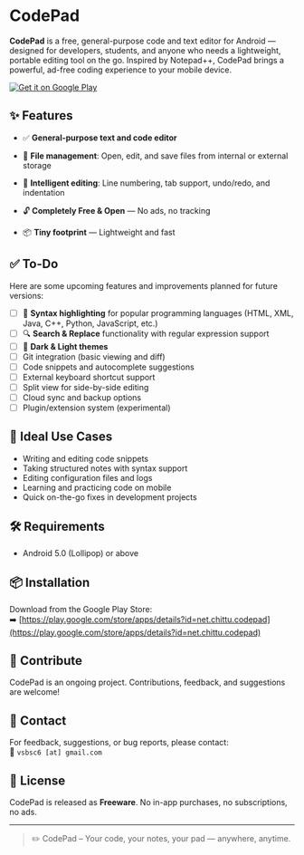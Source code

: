 # CodePad

**CodePad** is a free, general-purpose code and text editor for Android — designed for developers, students, and anyone who needs a lightweight, portable editing tool on the go. Inspired by Notepad++, CodePad brings a powerful, ad-free coding experience to your mobile device.

[![Get it on Google Play](https://play.google.com/intl/en_us/badges/static/images/badges/en_badge_web_generic.png)](https://play.google.com/store/apps/details?id=net.chittu.codepad)

## ✨ Features

- ✅ **General-purpose text and code editor**  

- 📁 **File management**: Open, edit, and save files from internal or external storage
- 🧠 **Intelligent editing**: Line numbering, tab support, undo/redo, and indentation
- 🔓 **Completely Free & Open** — No ads, no tracking
- 📦 **Tiny footprint** — Lightweight and fast

## ✅ To-Do

Here are some upcoming features and improvements planned for future versions:

- [ ] 🎨 **Syntax highlighting** for popular programming languages (HTML, XML, Java, C++, Python, JavaScript, etc.)
- [ ] 🔍 **Search & Replace** functionality with regular expression support
- [ ] 🌙 **Dark & Light themes**
- [ ] Git integration (basic viewing and diff)
- [ ] Code snippets and autocomplete suggestions
- [ ] External keyboard shortcut support
- [ ] Split view for side-by-side editing
- [ ] Cloud sync and backup options
- [ ] Plugin/extension system (experimental)

## 🚀 Ideal Use Cases

- Writing and editing code snippets
- Taking structured notes with syntax support
- Editing configuration files and logs
- Learning and practicing code on mobile
- Quick on-the-go fixes in development projects

## 🛠️ Requirements

- Android 5.0 (Lollipop) or above

## 📦 Installation

Download from the Google Play Store:  
➡️ [https://play.google.com/store/apps/details?id=net.chittu.codepad](https://play.google.com/store/apps/details?id=net.chittu.codepad)

## 🤝 Contribute

CodePad is an ongoing project. Contributions, feedback, and suggestions are welcome!

## 📧 Contact

For feedback, suggestions, or bug reports, please contact:  
📩 `vsbsc6 [at] gmail.com`

## 📄 License

CodePad is released as **Freeware**. No in-app purchases, no subscriptions, no ads.

---

> ✏️ CodePad – Your code, your notes, your pad — anywhere, anytime.
